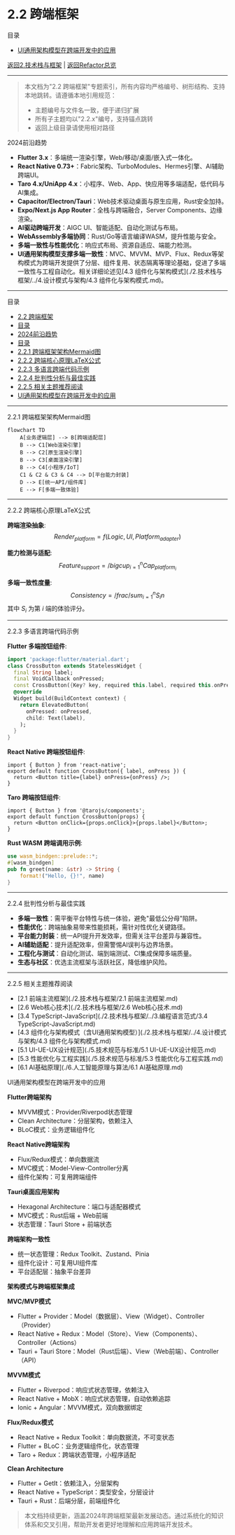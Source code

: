 ﻿# 2.2 跨端框架

目录
- [UI通用架构模型在跨端开发中的应用](#ui通用架构模型在跨端开发中的应用)

[返回2.技术栈与框架](./2.技术栈与框架/README.md) | [返回Refactor总览](./2.技术栈与框架/../README.md)

---

> 本文档为"2.2 跨端框架"专题索引，所有内容均严格编号、树形结构、支持本地跳转。请遵循本地引用规范：
>
> - 主题编号与文件名一致，便于递归扩展
> - 所有子主题均以"2.2.x"编号，支持锚点跳转
> - 返回上级目录请使用相对路径

2024前沿趋势
- **Flutter 3.x**：多端统一渲染引擎，Web/移动/桌面/嵌入式一体化。
- **React Native 0.73+**：Fabric架构、TurboModules、Hermes引擎、AI辅助跨端UI。
- **Taro 4.x/UniApp 4.x**：小程序、Web、App、快应用等多端适配，低代码与AI集成。
- **Capacitor/Electron/Tauri**：Web技术驱动桌面与原生应用，Rust安全加持。
- **Expo/Next.js App Router**：全栈与跨端融合，Server Components、边缘渲染。
- **AI驱动跨端开发**：AIGC UI、智能适配、自动化测试与布局。
- **WebAssembly多端协同**：Rust/Go等语言编译WASM，提升性能与安全。
- **多端一致性与性能优化**：响应式布局、资源自适应、端能力检测。
- **UI通用架构模型支撑多端一致性**：MVC、MVVM、MVP、Flux、Redux等架构模式为跨端开发提供了分层、组件复用、状态隔离等理论基础，促进了多端一致性与工程自动化。相关详细论述见[4.3 组件化与架构模式](./2.技术栈与框架/../4.设计模式与架构/4.3 组件化与架构模式.md)。

---

目录
- [2.2 跨端框架](#22-跨端框架)
- [目录](#目录)
- [2024前沿趋势](#2024前沿趋势)
- [目录](#目录-1)
- [2.2.1 跨端框架架构Mermaid图](#221-跨端框架架构mermaid图)
- [2.2.2 跨端核心原理LaTeX公式](#222-跨端核心原理latex公式)
- [2.2.3 多语言跨端代码示例](#223-多语言跨端代码示例)
- [2.2.4 批判性分析与最佳实践](#224-批判性分析与最佳实践)
- [2.2.5 相关主题推荐阅读](#225-相关主题推荐阅读)
- [UI通用架构模型在跨端开发中的应用](#ui通用架构模型在跨端开发中的应用)

---

2.2.1 跨端框架架构Mermaid图

```mermaid
flowchart TD
    A[业务逻辑层] --> B[跨端适配层]
    B --> C1[Web渲染引擎]
    B --> C2[原生渲染引擎]
    B --> C3[桌面渲染引擎]
    B --> C4[小程序/IoT]
    C1 & C2 & C3 & C4 --> D[平台能力封装]
    D --> E[统一API/组件库]
    E --> F[多端一致体验]
```
---

2.2.2 跨端核心原理LaTeX公式

**跨端渲染抽象**:
$$
Render_{platform} = f(Logic, UI, Platform_{adapter})
$$

**能力检测与适配**:
$$
Feature_{support} = /bigcup_{i=1}^n Cap_{platform_i}
$$

**多端一致性度量**:
$$
Consistency = /frac{/sum_{i=1}^n S_i}{n}
$$
其中 $S_i$ 为第 $i$ 端的体验评分。

---

2.2.3 多语言跨端代码示例

**Flutter 多端按钮组件**:

```dart
import 'package:flutter/material.dart';
class CrossButton extends StatelessWidget {
  final String label;
  final VoidCallback onPressed;
  const CrossButton({Key? key, required this.label, required this.onPressed}) : super(key: key);
  @override
  Widget build(BuildContext context) {
    return ElevatedButton(
      onPressed: onPressed,
      child: Text(label),
    );
  }
}
```
**React Native 跨端按钮组件**:

```tsx
import { Button } from 'react-native';
export default function CrossButton({ label, onPress }) {
  return <Button title={label} onPress={onPress} />;
}
```
**Taro 跨端按钮组件**:

```tsx
import { Button } from '@tarojs/components';
export default function CrossButton(props) {
  return <Button onClick={props.onClick}>{props.label}</Button>;
}
```
**Rust WASM 跨端调用示例**:

```rust
use wasm_bindgen::prelude::*;
#[wasm_bindgen]
pub fn greet(name: &str) -> String {
    format!("Hello, {}!", name)
}
```
---

2.2.4 批判性分析与最佳实践
- **多端一致性**：需平衡平台特性与统一体验，避免"最低公分母"陷阱。
- **性能优化**：跨端抽象易带来性能损耗，需针对性优化关键路径。
- **平台能力封装**：统一API提升开发效率，但需关注平台差异与兼容性。
- **AI辅助适配**：提升适配效率，但需警惕AI误判与边界场景。
- **工程化与测试**：自动化测试、端到端测试、CI集成保障多端质量。
- **生态与社区**：优选主流框架与活跃社区，降低维护风险。

---

2.2.5 相关主题推荐阅读
- [2.1 前端主流框架](./2.技术栈与框架/2.1 前端主流框架.md)
- [2.6 Web核心技术](./2.技术栈与框架/2.6 Web核心技术.md)
- [3.4 TypeScript-JavaScript](./2.技术栈与框架/../3.编程语言范式/3.4 TypeScript-JavaScript.md)
- [4.3 组件化与架构模式（含UI通用架构模型）](./2.技术栈与框架/../4.设计模式与架构/4.3 组件化与架构模式.md)
- [5.1 UI-UE-UX设计规范](./5.技术规范与标准/5.1 UI-UE-UX设计规范.md)
- [5.3 性能优化与工程实践](./5.技术规范与标准/5.3 性能优化与工程实践.md)
- [6.1 AI基础原理](./6.人工智能原理与算法/6.1 AI基础原理.md)

UI通用架构模型在跨端开发中的应用

**Flutter跨端架构**
- MVVM模式：Provider/Riverpod状态管理
- Clean Architecture：分层架构，依赖注入
- BLoC模式：业务逻辑组件化

**React Native跨端架构**
- Flux/Redux模式：单向数据流
- MVC模式：Model-View-Controller分离
- 组件化架构：可复用跨端组件

**Tauri桌面应用架构**
- Hexagonal Architecture：端口与适配器模式
- MVC模式：Rust后端 + Web前端
- 状态管理：Tauri Store + 前端状态

**跨端架构一致性**
- 统一状态管理：Redux Toolkit、Zustand、Pinia
- 组件化设计：可复用UI组件库
- 平台适配层：抽象平台差异

**架构模式与跨端框架集成**

**MVC/MVP模式**
- Flutter + Provider：Model（数据层）、View（Widget）、Controller（Provider）
- React Native + Redux：Model（Store）、View（Components）、Controller（Actions）
- Tauri + Tauri Store：Model（Rust后端）、View（Web前端）、Controller（API）

**MVVM模式**
- Flutter + Riverpod：响应式状态管理，依赖注入
- React Native + MobX：响应式状态管理，自动依赖追踪
- Ionic + Angular：MVVM模式，双向数据绑定

**Flux/Redux模式**
- React Native + Redux Toolkit：单向数据流，不可变状态
- Flutter + BLoC：业务逻辑组件化，状态管理
- Taro + Redux：跨端状态管理，小程序适配

**Clean Architecture**
- Flutter + GetIt：依赖注入，分层架构
- React Native + TypeScript：类型安全，分层设计
- Tauri + Rust：后端分层，前端组件化

> 本文档持续更新，涵盖2024年跨端框架最新发展动态。通过系统化的知识体系和交叉引用，帮助开发者更好地理解和应用跨端开发技术。
